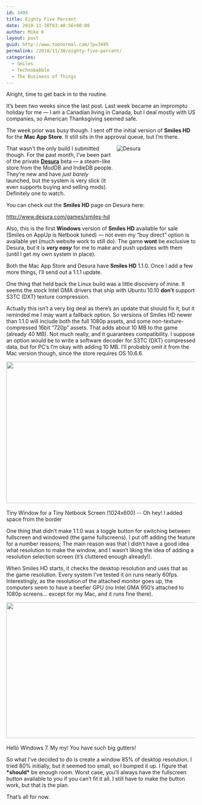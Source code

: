 ```yaml
---
id: 3495
title: Eighty Five Percent
date: 2010-11-30T03:40:56+00:00
author: Mike K
layout: post
guid: http://www.toonormal.com/?p=3495
permalink: /2010/11/30/eighty-five-percent/
categories:
  - Smiles
  - Technobabble
  - The Business of Things
---
```

Alright, time to get back in to the routine.

It&#8217;s been two weeks since the last post. Last week became an impromptu holiday for me &#8212; I am a Canadian living in Canada, but I deal mostly with US companies, so American Thanksgiving seemed safe.

The week prior was busy though. I sent off the initial version of **Smiles HD** for the **Mac App Store**. It still sits in the approval queue, but I&#8217;m there.

<a href="http://www.desura.com" title="Games Digital Distribution" target="_blank"><img src="http://media.desura.com/images/global/desura_200x125.png" alt="Desura" border="0" hspace="10" height="125" width="200" align="right" /></a>That wasn&#8217;t the only build I submitted though. For the past month, I&#8217;ve been part of the private [**Desura**](http://www.desura.com) beta &#8212; a steam-like store from the ModDB and IndieDB people. They&#8217;re new and have _just barely_ launched, but the system is very slick (it even supports buying and selling mods). Definitely one to watch.

You can check out the **Smiles HD** page on Desura here:

<http://www.desura.com/games/smiles-hd>

Also, this is the first **Windows** version of **Smiles HD** available for sale (Smiles on AppUp is Netbook tuned) &#8212; not even my &#8220;buy direct&#8221; option is available yet (much website work to still do). The game **wont** be exclusive to Desura, but it is _**very easy**_ for me to make and push updates with them (until I get my own system in place).

Both the Mac App Store and Desura have **Smiles HD** 1.1.0. Once I add a few more things, I&#8217;ll send out a 1.1.1 update. 

One thing that held back the Linux build was a little discovery of mine. It seems the stock Intel GMA drivers that ship with Ubuntu 10.10 **don&#8217;t** support S3TC (DXT) texture compression.

Actually this isn&#8217;t a very big deal as there&#8217;s an update that should fix it, but it reminded me I may want a fallback option. So versions of Smiles HD newer than 1.1.0 will include both the full 1080p assets, and some non-texture-compressed 16bit &#8220;720p&#8221; assets. That adds about 10 MB to the game (already 40 MB). Not much really, and it guarantees compatibility. I suppose an option would be to write a software decoder for S3TC (DXT) compressed data, but for PC&#8217;s I&#8217;m okay with adding 10 MB. I&#8217;ll probably omit it from the Mac version though, since the store requires OS 10.6.6.

<div id="attachment_3529" style="max-width: 650px" class="wp-caption aligncenter">
  <a href="/wp-content/uploads/2010/11/LinuxWindow.png"><img src="/wp-content/uploads/2010/11/LinuxWindow-640x375.png" alt="" title="LinuxWindow" width="640" height="375" class="size-large wp-image-3529" srcset="http://blog.toonormal.com/wp-content/uploads/2010/11/LinuxWindow-640x375.png 640w, http://blog.toonormal.com/wp-content/uploads/2010/11/LinuxWindow-450x263.png 450w, http://blog.toonormal.com/wp-content/uploads/2010/11/LinuxWindow.png 1024w" sizes="(max-width: 640px) 100vw, 640px" /></a>
  
  <p class="wp-caption-text">
    Tiny Window for a Tiny Netbook Screen (1024x600) -- Oh hey! I added space from the border
  </p>
</div>

One thing that didn&#8217;t make 1.1.0 was a toggle button for switching between fullscreen and windowed (the game fullscreens). I put off adding the feature for a number reasons; The main reason was that I didn&#8217;t have a good idea what resolution to make the window, and I wasn&#8217;t liking the idea of adding a resolution selection screen (it&#8217;s cluttered enough already!).

When Smiles HD starts, it checks the desktop resolution and uses that as the game resolution. Every system I&#8217;ve tested it on runs nearly 60fps. Interestingly, as the resolution of the attached monitor goes up, the computers seem to have a beefier GPU (no Intel GMA 950&#8217;s attached to 1080p screens&#8230; except for my Mac, and it runs fine there).

<div id="attachment_3542" style="max-width: 650px" class="wp-caption aligncenter">
  <a href="/wp-content/uploads/2010/11/SmilesWindows85.jpg"><img src="/wp-content/uploads/2010/11/SmilesWindows85-640x360.jpg" alt="" title="SmilesWindows85" width="640" height="360" class="size-large wp-image-3542" srcset="http://blog.toonormal.com/wp-content/uploads/2010/11/SmilesWindows85-640x360.jpg 640w, http://blog.toonormal.com/wp-content/uploads/2010/11/SmilesWindows85-450x253.jpg 450w" sizes="(max-width: 640px) 100vw, 640px" /></a>
  
  <p class="wp-caption-text">
    Hello Windows 7. My my! You have such big gutters!
  </p>
</div>

So what I&#8217;ve decided to do is create a window 85% of desktop resolution. I tried 80% initially, but it seemed too small, so I bumped it up. I figure that **\*should\*** be enough room. Worst case, you&#8217;ll always have the fullscreen button available to you if you can&#8217;t fit it all. I still have to make the button work, but that is the plan.

That&#8217;s all for now.